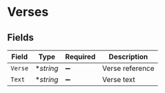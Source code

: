 # Verses


## Fields

| Field              | Type               | Required           | Description        |
| ------------------ | ------------------ | ------------------ | ------------------ |
| `Verse`            | **string*          | :heavy_minus_sign: | Verse reference    |
| `Text`             | **string*          | :heavy_minus_sign: | Verse text         |